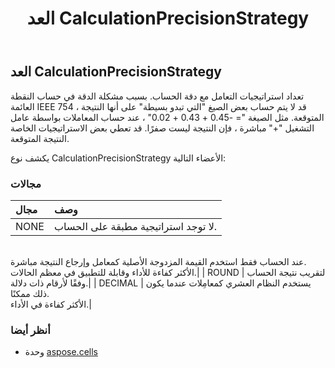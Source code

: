 ﻿---
title: العد CalculationPrecisionStrategy
second_title: Aspose.Cells for Python via .NET API المراجع
description:
type: docs
weight: 1820
url: /ar/python-net/aspose.cells/calculationprecisionstrategy/
is_root: false
---
##  العد CalculationPrecisionStrategy
تعداد استراتيجيات التعامل مع دقة الحساب.
بسبب مشكلة الدقة في حساب النقطة العائمة IEEE 754 ، قد لا يتم حساب بعض الصيغ "التي تبدو بسيطة" على أنها النتيجة المتوقعة.
مثل الصيغة "= -0.45 + 0.43 + 0.02" ، عند حساب المعاملات بواسطة عامل التشغيل "+" مباشرة ، فإن النتيجة ليست صفرًا.
قد تعطي بعض الاستراتيجيات الخاصة النتيجة المتوقعة.



يكشف نوع CalculationPrecisionStrategy الأعضاء التالية:

###  مجالات
| مجال| وصف|
| :- | :- |
| NONE | لا توجد استراتيجية مطبقة على الحساب.<br/>عند الحساب فقط استخدم القيمة المزدوجة الأصلية كمعامل وإرجاع النتيجة مباشرة.<br/> الأكثر كفاءة للأداء وقابلة للتطبيق في معظم الحالات.|
| ROUND | لتقريب نتيجة الحساب وفقًا لأرقام ذات دلالة.|
| DECIMAL | يستخدم النظام العشري كمعامِلات عندما يكون ذلك ممكنًا.<br/> الأكثر كفاءة في الأداء.|



###  أنظر أيضا
* وحدة [aspose.cells](..)
